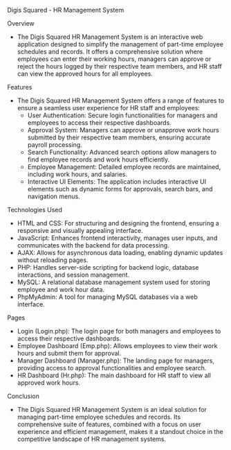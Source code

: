 Digis Squared - HR Management System

Overview
- The Digis Squared HR Management System is an interactive web application designed to simplify the management of part-time employee schedules and records. It offers a comprehensive solution where employees can enter their working hours, managers can approve or reject the hours logged by their respective team members, and HR staff can view the approved hours for all employees.

Features
- The Digis Squared HR Management System offers a range of features to ensure a seamless user experience for HR staff and employees:
  - User Authentication: Secure login functionalities for managers and employees to access their respective dashboards.
  - Approval System: Managers can approve or unapprove work hours submitted by their respective team members, ensuring accurate payroll processing.
  - Search Functionality: Advanced search options allow managers to find employee records and work hours efficiently.
  - Employee Management: Detailed employee records are maintained, including work hours, and salaries.
  - Interactive UI Elements: The application includes interactive UI elements such as dynamic forms for approvals, search bars, and navigation menus.

Technologies Used
- HTML and CSS: For structuring and designing the frontend, ensuring a responsive and visually appealing interface.
- JavaScript: Enhances frontend interactivity, manages user inputs, and communicates with the backend for data processing.
- AJAX: Allows for asynchronous data loading, enabling dynamic updates without reloading pages.
- PHP: Handles server-side scripting for backend logic, database interactions, and session management.
- MySQL: A relational database management system used for storing employee and work hour data.
- PhpMyAdmin: A tool for managing MySQL databases via a web interface.

Pages
- Login (Login.php): The login page for both managers and employees to access their respective dashboards.
- Employee Dashboard (Emp.php): Allows employees to view their work hours and submit them for approval.
- Manager Dashboard (Manager.php): The landing page for managers, providing access to approval functionalities and employee search.
- HR Dashboard (Hr.php): The main dashboard for HR staff to view all approved work hours.

Conclusion
- The Digis Squared HR Management System is an ideal solution for managing part-time employee schedules and records. Its comprehensive suite of features, combined with a focus on user experience and efficient management, makes it a standout choice in the competitive landscape of HR management systems.
